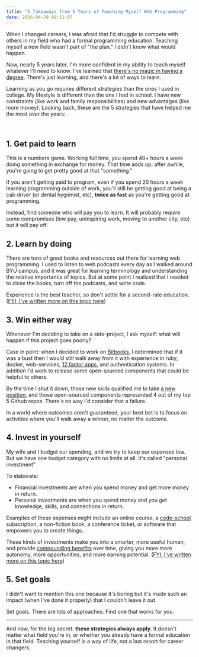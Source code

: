 ```yaml
---
title: "5 Takeaways from 5 Years of Teaching Myself Web Programming"
date: 2016-04-29 09:11:07
---
```


When I changed careers, I was afraid that I'd struggle to compete with others in my field who had a formal programming education. Teaching myself a new field wasn't part of "the plan." I didn't know what would happen.

Now, nearly 5 years later, I'm more confident in my ability to teach myself whatever I'll need to know. I've learned that [there's no magic in having a degree][1]. There's just learning, and there's a lot of ways to learn.

 [1]: http://www.bryanbraun.com/2016/01/17/a-degree-is-an-abstraction

Learning as you go requires different strategies than the ones I used in college. My lifestyle is different than the one I had in school. I have new constraints (like work and family responsibilities) and new advantages (like more money). Looking back, these are the 5 strategies that have helped me the most over the years:

 

## 1. Get paid to learn

This is a numbers game. Working full time, you spend 40+ hours a week doing something in exchange for money. That time adds up; after awhile, you're going to get pretty good at that "something."

If you aren't getting paid to program, even if you spend 20 hours a week learning programming outside of work, you'll still be getting good at being a cab driver (or dental hygienist, etc), **twice as fast** as you're getting good at programming.

Instead, find someone who will pay you to learn. It will probably require some compromises (low pay, uninspiring work, moving to another city, etc) but it will pay off.

## 2. Learn by doing

There are tons of good books and resources out there for learning web programming. I used to listen to web podcasts every day as I walked around BYU campus, and it was great for learning terminology and understanding the relative importance of topics. But at some point I realized that I needed to close the books, turn off the podcasts, and write code.

Experience is the best teacher, so don't settle for a second-rate education. ([FYI, I've written more on this topic here][2])

 [2]: http://www.bryanbraun.com/2013/08/06/learn-by-doing

## 3. Win either way

Whenever I'm deciding to take on a side-project, I ask myself: what will happen if this project goes poorly?

Case in point: when I decided to work on [Bitbooks][3], I determined that if it was a bust then I would still walk away from it with experience in ruby, docker, web-services, [12 factor apps][4], and authentication systems. In addition I'd work to release some open-sourced components that could be helpful to others.

 [3]: http://www.bryanbraun.com/2015/10/20/bitbooks-closing-thoughts
 [4]: http://12factor.net/

By the time I shut it down, those new skills qualified me to take [a new position][5], and those open-sourced components represented 4 out of my top 5 Github repos. There's no way I'd consider that a failure.

 [5]: http://www.bryanbraun.com/2015/04/17/git-checkout-b-sparkbox

In a world where outcomes aren't guaranteed, your best bet is to focus on activities where you'll walk away a winner, no matter the outcome.

## 4. Invest in yourself

My wife and I budget our spending, and we try to keep our expenses low. But we have one budget category with no limits at all. It's called "personal investment"

To elaborate:

*   Financial investments are when you spend money and get more money in return.
*   Personal investments are when you spend money and you get knowledge, skills, and connections in return.

Examples of these expenses might include an online course, a [code-school][6] subscription, a non-fiction book, a conference ticket, or software that empowers you to create things.

 [6]: https://www.codeschool.com/

These kinds of investments make you into a smarter, more useful human, and provide [compounding benefits][7] over time, giving you more more autonomy, more opportunities, and more earning potential. ([FYI, I've written more on this topic here][8])

 [7]: http://www.bryanbraun.com/2015/11/17/compounding-benefits
 [8]: http://www.bryanbraun.com/2013/06/27/is-this-an-investment

## 5. Set goals

I didn't want to mention this one because it's boring but it's made such an impact (when I've done it properly) that I couldn't leave it out.

Set goals. There are lots of approaches. Find one that works for you.

<hr class="section-divider">

And now, for the big secret: **these strategies always apply**. It doesn't matter what field you're in, or whether you already have a formal education in that field. Teaching yourself is a way of life, not a last resort for career changers.
